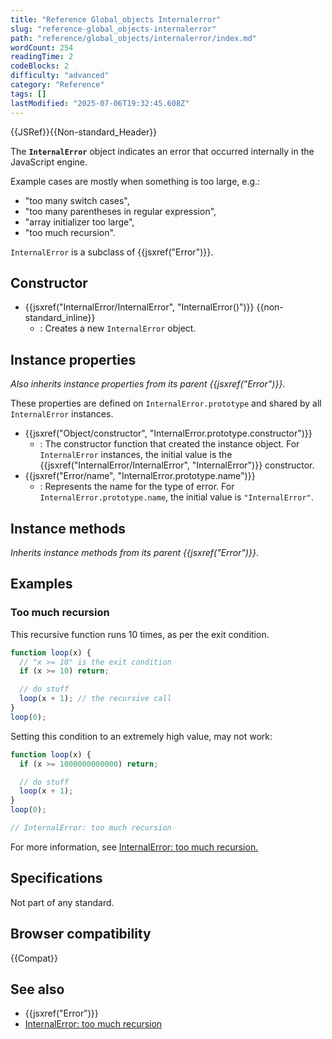 ```yaml
---
title: "Reference Global_objects Internalerror"
slug: "reference-global_objects-internalerror"
path: "reference/global_objects/internalerror/index.md"
wordCount: 254
readingTime: 2
codeBlocks: 2
difficulty: "advanced"
category: "Reference"
tags: []
lastModified: "2025-07-06T19:32:45.608Z"
---
```



{{JSRef}}{{Non-standard_Header}}

The **`InternalError`** object indicates an error that occurred internally in the JavaScript engine.

Example cases are mostly when something is too large, e.g.:

- "too many switch cases",
- "too many parentheses in regular expression",
- "array initializer too large",
- "too much recursion".

`InternalError` is a subclass of {{jsxref("Error")}}.

## Constructor

- {{jsxref("InternalError/InternalError", "InternalError()")}} {{non-standard_inline}}
  - : Creates a new `InternalError` object.

## Instance properties

_Also inherits instance properties from its parent {{jsxref("Error")}}_.

These properties are defined on `InternalError.prototype` and shared by all `InternalError` instances.

- {{jsxref("Object/constructor", "InternalError.prototype.constructor")}}
  - : The constructor function that created the instance object. For `InternalError` instances, the initial value is the {{jsxref("InternalError/InternalError", "InternalError")}} constructor.
- {{jsxref("Error/name", "InternalError.prototype.name")}}
  - : Represents the name for the type of error. For `InternalError.prototype.name`, the initial value is `"InternalError"`.

## Instance methods

_Inherits instance methods from its parent {{jsxref("Error")}}_.

## Examples

### Too much recursion

This recursive function runs 10 times, as per the exit condition.

```js
function loop(x) {
  // "x >= 10" is the exit condition
  if (x >= 10) return;

  // do stuff
  loop(x + 1); // the recursive call
}
loop(0);
```

Setting this condition to an extremely high value, may not work:

```js example-bad
function loop(x) {
  if (x >= 1000000000000) return;

  // do stuff
  loop(x + 1);
}
loop(0);

// InternalError: too much recursion
```

For more information, see [InternalError: too much recursion.](/en-US/docs/Web/JavaScript/Reference/Errors/Too_much_recursion)

## Specifications

Not part of any standard.

## Browser compatibility

{{Compat}}

## See also

- {{jsxref("Error")}}
- [InternalError: too much recursion](/en-US/docs/Web/JavaScript/Reference/Errors/Too_much_recursion)
